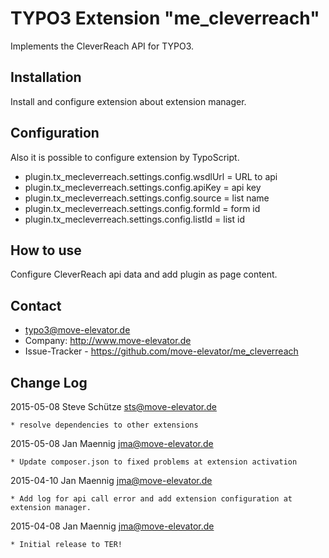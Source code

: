 # TYPO3 Extension "me_cleverreach"

Implements the CleverReach API for TYPO3.

## Installation

Install and configure extension about extension manager.

## Configuration

Also it is possible to configure extension by TypoScript.

* plugin.tx_mecleverreach.settings.config.wsdlUrl = URL to api
* plugin.tx_mecleverreach.settings.config.apiKey = api key
* plugin.tx_mecleverreach.settings.config.source = list name
* plugin.tx_mecleverreach.settings.config.formId = form id
* plugin.tx_mecleverreach.settings.config.listId = list id

## How to use

Configure CleverReach api data and add plugin as page content.

## Contact

* typo3@move-elevator.de
* Company: http://www.move-elevator.de
* Issue-Tracker - https://github.com/move-elevator/me_cleverreach

## Change Log

2015-05-08  Steve Schütze <sts@move-elevator.de>

	* resolve dependencies to other extensions

2015-05-08  Jan Maennig  <jma@move-elevator.de>

	* Update composer.json to fixed problems at extension activation

2015-04-10  Jan Maennig  <jma@move-elevator.de>

	* Add log for api call error and add extension configuration at extension manager.

2015-04-08  Jan Maennig  <jma@move-elevator.de>

	* Initial release to TER!
